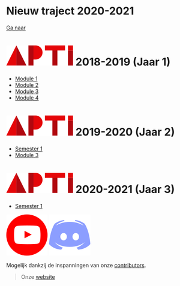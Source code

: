 # Nieuw traject 2020-2021
[Ga naar](https://github.com/AP-TI/APIT1)

# ![](assets/apti.svg) 2018-2019 (Jaar 1)

- [Module 1](jaren/uitdovend_j1/Uitdovend_Jaar1_Module1.md)
- [Module 2](jaren/uitdovend_j1/Uitdovend_Jaar1_Module2.md)
- [Module 3](jaren/uitdovend_j1/Uitdovend_Jaar1_Module3.md)
- [Module 4](jaren/uitdovend_j1/Uitdovend_Jaar1_Module4.md)

# ![](assets/apti.svg) 2019-2020 (Jaar 2)

- [Semester 1](jaren/uitdovend_j2/Uitdovend_Jaar2_Semester1.md)
- [Module 3](jaren/uitdovend_j2/Uitdovend_Jaar2_Module3.md)

# ![](assets/apti.svg) 2020-2021 (Jaar 3)

- [Semester 1](jaren/uitdovend_j3/Uitdovend_Jaar3_Semester1.md)

 [![](assets/youtube.svg)](https://www.youtube.com/channel/UCcZPpgyhpB-o1Q5fXxbN5_w)
 [![](assets/discord.svg)](https://apti.be/discord)

Mogelijk dankzij de inspanningen van onze [contributors](https://github.com/AP-TI-2018-2019/AP_2018-2019/graphs/contributors).

> Onze [website](https://apti.be/)
